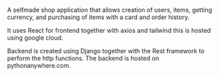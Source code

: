 A selfmade shop application that allows creation of users, items, getting currency, and purchasing of items with a card and order history.

It uses React for frontend together with axios and tailwind this is hosted using google cloud.

Backend is created using Django together with the Rest framework to perform the http functions.
The backend is hosted on pythonanywhere.com.